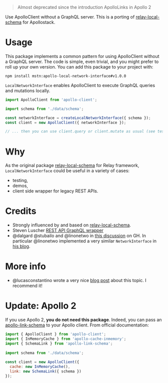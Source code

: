> Almost deprecated since the introduction ApolloLinks in Apollo 2

Use ApolloClient without a GraphQL server. This is a porting of [relay-local-schema](https://github.com/relay-tools/relay-local-schema) for Apollostack.

# Usage

This package implements a common pattern for using ApolloClient without a GraphQL server.
The code is simple, even trivial, and you might prefer to roll up your own version.
You can add this package to your project with:

```
npm install mstn:apollo-local-network-interface#v1.0.0
```

`LocalNetworkInterface` enables ApolloClient to execute GraphQL queries and mutations locally.

```js
import ApolloClient from 'apollo-client';

import schema from './data/schema';

const networkInterface = createLocalNetworkInterface({ schema });
const client = new ApolloClient({ networkInterface });

// ... then you can use client.query or client.mutate as usual (see tests for examples)
```

# Why

As the original package [relay-local-schema](https://github.com/relay-tools/relay-local-schema) for Relay framework, `LocalNetworkInterface` could be useful in a variety of cases:
* testing,
* demos,
* client side wrapper for legacy REST APIs.

# Credits

* Strongly influenced by and based on [relay-local-schema](https://github.com/relay-tools/relay-local-schema).
* Steven Luscher [REST API GraphQL wrapper](http://graphql.org/blog/rest-api-graphql-wrapper/)
* @dalgard @stubailo and @linonetwo in [this discussion](https://github.com/apollostack/apollo-client/issues/379) on GH. In particular @linonetwo implemented a very similar `NetworkInterface` in [his blog](https://linonetwo.github.io/%E6%8A%8AREST%E5%8C%85%E8%A3%85%E6%88%90GraphQL/).

# More info

* @lucasconstantino wrote a very nice [blog post](https://medium.com/taller-team/graphql-today-using-apollo-for-applications-that-still-depend-on-rest-apis-839895ce20d0) about this topic. I recommend it!

# Update: Apollo 2

If you use Apollo 2, **you do not need this package**. Indeed, you can pass an [apollo-link-schema](https://www.npmjs.com/package/apollo-link-schema) to your Apollo client. From official documentation:

```js
import { ApolloClient } from 'apollo-client';
import { InMemoryCache } from 'apollo-cache-inmemory';
import { SchemaLink } from 'apollo-link-schema';
 
import schema from './data/schema';
 
const client = new ApolloClient({
  cache: new InMemoryCache(),
  link: new SchemaLink({ schema })
});
```


